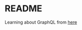 # README

Learning about GraphQL from [here](https://www.howtographql.com/graphql-ruby/1-getting-started/)
